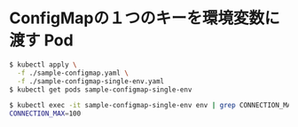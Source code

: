 # ConfigMapの１つのキーを環境変数に渡す Pod
```bash
$ kubectl apply \
  -f ./sample-configmap.yaml \
  -f ./sample-configmap-single-env.yaml
$ kubectl get pods sample-configmap-single-env

$ kubectl exec -it sample-configmap-single-env env | grep CONNECTION_MAX
CONNECTION_MAX=100
```